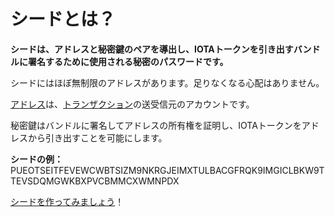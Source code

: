 # シードとは？

**シードは、アドレスと秘密鍵のペアを導出し、IOTAトークンを引き出すバンドルに署名するために使用される秘密のパスワードです。**
<!-- **A seed is a secret password that's used to derive address/private key pairs and to sign bundles whose transactions withdraw IOTA tokens.** -->

シードにはほぼ無制限のアドレスがあります。足りなくなる心配はありません。
<!-- A seed has an almost unlimited amount of addresses: Enough that you don't need to worry about ever running out! -->

[アドレス](root://iota-basics/0.1/concepts/addresses-and-signatures.md)は、[トランザクション](../introduction/what-is-a-transaction.md)の送受信元のアカウントです。
<!-- [Addresses](root://iota-basics/0.1/concepts/addresses-and-signatures.md) are the accounts from which [transactions](../introduction/what-is-a-transaction.md) are sent and received. -->

秘密鍵はバンドルに署名してアドレスの所有権を証明し、IOTAトークンをアドレスから引き出すことを可能にします。
<!-- Private keys sign bundles to prove ownership of an address and to allow IOTA tokens to be withdrawn from it. -->

**シードの例：** PUEOTSEITFEVEWCWBTSIZM9NKRGJEIMXTULBACGFRQK9IMGICLBKW9TTEVSDQMGWKBXPVCBMMCXWMNPDX

[シードを作ってみましょう](../tutorials/create-a-seed.md)！
<!-- Get started and [create your own seed](../tutorials/create-a-seed.md)! -->
